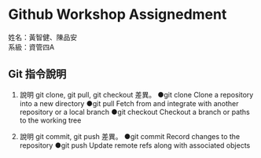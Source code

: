 # Github Workshop Assignedment

姓名：黃智健、陳品安  
系級：資管四A

## Git 指令說明

1. 說明 git clone, git pull, git checkout 差異。
  ●git clone
   Clone a repository into a new directory
  ●git pull
   Fetch from and integrate with another repository or a local branch
  ●git checkout
   Checkout a branch or paths to the working tree

2. 說明 git commit, git push 差異。
  ●git commit
   Record changes to the repository
  ●git push
  Update remote refs along with associated objects
